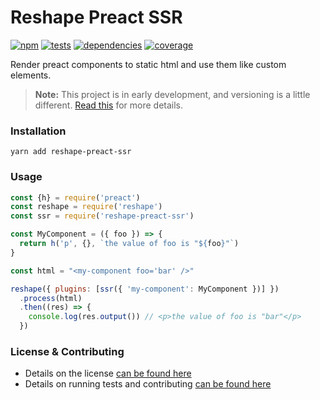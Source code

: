 # Reshape Preact SSR

[![npm](https://img.shields.io/npm/v/reshape-preact-ssr.svg?style=flat-square)](https://npmjs.com/package/reshape-preact-ssr)
[![tests](https://img.shields.io/travis/reshape/reshape-preact-ssr.svg?style=flat-square)](https://travis-ci.org/reshape/reshape-preact-ssr?branch=master)
[![dependencies](https://img.shields.io/david/reshape/reshape-preact-ssr.svg?style=flat-square)](https://david-dm.org/reshape/reshape-preact-ssr)
[![coverage](https://img.shields.io/codecov/c/github/reshape/reshape-preact-ssr.svg?style=flat-square)](https://codecov.io/gh/reshape/reshape-preact-ssr)

Render preact components to static html and use them like custom elements.

> **Note:** This project is in early development, and versioning is a little different. [Read this](http://markup.im/#q4_cRZ1Q) for more details.

### Installation

`yarn add reshape-preact-ssr`

### Usage

```js
const {h} = require('preact')
const reshape = require('reshape')
const ssr = require('reshape-preact-ssr')

const MyComponent = ({ foo }) => {
  return h('p', {}, `the value of foo is "${foo}"`)
}

const html = "<my-component foo='bar' />"

reshape({ plugins: [ssr({ 'my-component': MyComponent })] })
  .process(html)
  .then((res) => {
    console.log(res.output()) // <p>the value of foo is "bar"</p>
  })
```

### License & Contributing

- Details on the license [can be found here](LICENSE.md)
- Details on running tests and contributing [can be found here](contributing.md)

